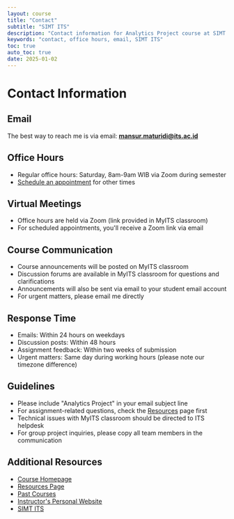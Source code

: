 ```yaml
---
layout: course
title: "Contact"
subtitle: "SIMT ITS"
description: "Contact information for Analytics Project course at SIMT ITS"
keywords: "contact, office hours, email, SIMT ITS"
toc: true
auto_toc: true
date: 2025-01-02
---
```


# Contact Information

## Email

The best way to reach me is via email:  **mansur.maturidi@its.ac.id**

## Office Hours

- Regular office hours: Saturday, 8am-9am WIB via Zoom during semester
- [Schedule an appointment](https://mansurarief.github.io/calendar/) for other times

## Virtual Meetings

- Office hours are held via Zoom (link provided in MyITS classroom)
- For scheduled appointments, you'll receive a Zoom link via email

## Course Communication

- Course announcements will be posted on MyITS classroom
- Discussion forums are available in MyITS classroom for questions and clarifications
- Announcements will also be sent via email to your student email account
- For urgent matters, please email me directly

## Response Time

- Emails: Within 24 hours on weekdays
- Discussion posts: Within 48 hours
- Assignment feedback: Within two weeks of submission
- Urgent matters: Same day during working hours (please note our timezone difference)

## Guidelines

- Please include "Analytics Project" in your email subject line
- For assignment-related questions, check the [Resources](/resources) page first
- Technical issues with MyITS classroom should be directed to ITS helpdesk
- For group project inquiries, please copy all team members in the communication

## Additional Resources

- [Course Homepage](/)
- [Resources Page](/resources)
- [Past Courses](/past-courses)
- [Instructor's Personal Website](https://mansurarief.github.io/)
- [SIMT ITS](https://www.its.ac.id/simt/) 
